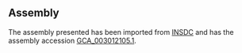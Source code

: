 
Assembly
--------

The assembly presented has been imported from 
[INSDC](http://www.insdc.org) and has the assembly accession
[GCA\_003012105.1](http://www.ebi.ac.uk/ena/data/view/GCA_003012105.1).


